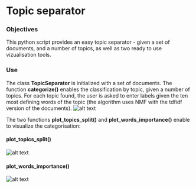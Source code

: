 # Topic separator

### Objectives

This python script provides an easy topic separator - given a set of documents, and a number of topics, as well as two ready to use vizualisation tools.

### Use

The class **TopicSeparator** is initialized with a set of documents.
The function **categorize()** enables the classification by topic, given a number of topics. For each topic found, the user is asked to enter labels given the ten most defining words of the topic (the algorithm uses NMF with the tdfidf version of the documents). 
![alt text]()


The two functions **plot_topics_split()** and **plot_words_importance()** enable to visualize the categorisation:

#### plot_topics_split()
![alt text]()
    
#### plot_words_importance()
![alt text]()
